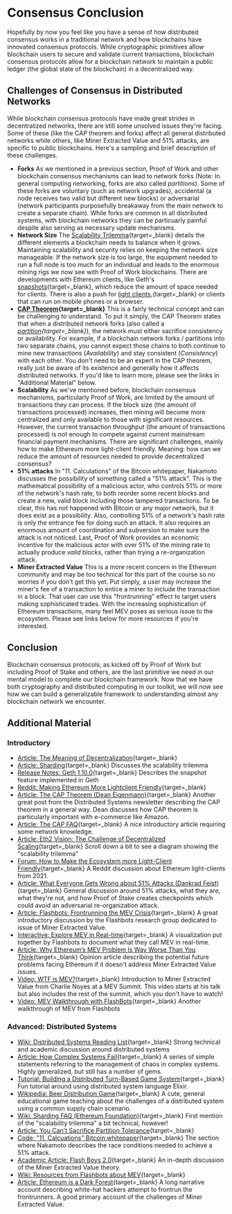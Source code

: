   Consensus Conclusion
====================

  Hopefully by now you feel like you have a sense of how distributed consensus works in a traditional network and how blockchains have innovated consensus protocols. While cryptographic primitives allow blockchain users to secure and validate current transactions, blockchain consensus protocols allow for a blockchain network to maintain a public ledger (the global state of the blockchain) in a decentralized way.

 Challenges of Consensus in Distributed Networks
-----------------------------------------------

 While blockchain consensus protocols have made great strides in decentralized networks, there are still some unsolved issues they're facing. Some of these (like the CAP theorem and forks) affect all general distributed networks while others, like Miner Extracted Value and 51% attacks, are specific to public blockchains. Here's a sampling and brief description of these challenges.

 * **Forks** As we mentioned in a previous section, Proof of Work and other blockchain consensus mechanisms can lead to network forks (Note: In general computing networking, forks are also called *partitions*). Some of these forks are voluntary (such as network upgrades), accidental (a node receives two valid but different new blocks) or adversarial (network participants purposefully breakaway from the main network to create a separate chain). While forks are common in all distributed systems, with blockchain networks they can be particuarly painful despite also serving as necessary update mechanisms.
* **Network Size** The [Scalability Trilemma](https://vitalik.ca/general/2021/04/07/sharding.html){target=_blank} details the different elements a blockchain needs to balance when it grows. Maintaining scalability and security relies on keeping the network size manageable. If the network size is too large, the equipment needed to run a full node is too much for an individual and leads to the enormous mining rigs we now see with Proof of Work blockchains. There are developments with Ethereum clients, like Geth's [snapshots](https://blog.ethereum.org/2021/03/03/geth-v1-10-0/){target=_blank}, which reduce the amount of space needed for clients. There is also a push for [light clients,](https://www.reddit.com/r/ethereum/comments/m0tqz5/making_the_ecosystem_more_lightclient_friendly/){target=_blank} or clients that can run on mobile phones or a browser.
* **[CAP Theorem](https://en.wikipedia.org/wiki/CAP_theorem){target=_blank}** This is a fairly technical concept and can be challenging to understand. To put it simply, the CAP Theorem states that when a distributed network forks (also called a *[partition](https://en.wikipedia.org/wiki/Network_partition){target=_blank}*), the network must either sacrifice consistency or availability. For example, if a blockchain network forks / partitions into two separate chains, you cannot expect those chains to both continue to mine new transactions (*Availability*) and stay consistent (*Consistency*) with each other. You don't need to be an expert in the CAP theorem, really just be aware of its existence and generally how it affects distributed networks. If you'd like to learn more, please see the links in "Additional Material" below.
* **Scalability** As we've mentioned before, blockchain consensus mechanisms, particularly Proof of Work, are limited by the amount of transactions they can process. If the block size (the amount of transactions processed) increases, then mining will become more centralized and only available to those with significant resources. However, the current transaction throughput (the amount of transactions processed) is not enough to compete against current mainstream financial payment mechanisms. There are significant challenges, mainly how to make Ethereum more light-client friendly. Meaning: how can we reduce the amount of resources needed to provide decentralized consensus?
* **51% attacks** In "11. Calculations" of the Bitcoin whitepaper, Nakamoto discusses the possibility of something called a "51% attack". This is the mathematical possibility of a malicious actor, who controls 51% or more of the network's hash rate, to both reorder some recent blocks and create a new, valid block including those tampered transactions. To be clear, this has not happened with Bitcoin or any major network, but it does exist as a possibility. Also, controlling 51% of a network's hash rate is only the entrance fee for doing such an attack. It also requires an enormous amount of coordination and subversion to make sure the attack is not noticed. Last, Proof of Work provides an economic incentive for the malicious actor with over 51% of the mining rate to actually produce *valid* blocks, rather than trying a re-organization attack.
* **Miner Extracted Value** This is a more recent concern in the Ethereum community and may be too technical for this part of the course so no worries if you don't get this yet. Put simply, a user may increase the miner's fee of a transaction to entice a miner to include the transaction in a block. That user can use this "frontrunning" effect to target users making sophisticated trades. With the increasing sophistication of Ethereum transactions, many feel MEV poses as serious issue to the ecosystem. Please see links below for more resources if you're interested.

 Conclusion
----------

 Blockchain consensus protocols, as kicked off by Proof of Work but including Proof of Stake and others, are the last primitive we need in our mental model to complete our blockchain framework. Now that we have both cryptography and distributed computing in our toolkit, we will now see how we can build a generalizable framework to understanding almost any blockchain network we encounter.

 Additional Material
-------------------

 ### Introductory

 * [Article: The Meaning of Decentralization](https://medium.com/@VitalikButerin/the-meaning-of-decentralization-a0c92b76a274){target=_blank}
* [Article: Sharding](https://vitalik.ca/general/2021/04/07/sharding.html){target=_blank} Discusses the scalability trilemma
* [Release Notes: Geth 1.10.0](https://blog.ethereum.org/2021/03/03/geth-v1-10-0/){target=_blank} Describes the snapshot feature implemented in Geth
* [Reddit: Making Ethereum More Lightclient Friendly](https://www.reddit.com/r/ethereum/comments/m0tqz5/making_the_ecosystem_more_lightclient_friendly/){target=_blank}
* [Article: The CAP Theorem (Dean Eigenmann)](https://dean.eigenmann.me/blog/2020/02/17/cap-theorem/){target=_blank} Another great post from the Distributed Systems newsletter describing the CAP theorem in a general way. Dean discusses how CAP theorem is particularly important with e-commerce like Amazon.
* [Article: The CAP FAQ](https://www.the-paper-trail.org/page/cap-faq/){target=_blank} A nice introductory article requiring some network knowledge.
* [Article: Eth2 Vision: The Challenge of Decentralized Scaling](https://ethereum.org/en/eth2/vision/){target=_blank} Scroll down a bit to see a diagram showing the "scalability trilemma"
* [Forum: How to Make the Ecosystem more Light-Client Friendly](https://www.reddit.com/r/ethereum/comments/m0tqz5/making_the_ecosystem_more_lightclient_friendly/){target=_blank} A Reddit discussion about Ethereum light-clients from 2021.
* [Article: What Everyone Gets Wrong about 51% Attacks (Dankrad Feist)](https://dankradfeist.de/ethereum/2021/05/20/what-everyone-gets-wrong-about-51percent-attacks.html){target=_blank} General discussion around 51% attacks, what they are, what they're not, and how Proof of Stake creates checkpoints which could avoid an adversarial re-organization attack.
* [Article: Flashbots: Frontrunning the MEV Crisis](https://medium.com/flashbots/frontrunning-the-mev-crisis-40629a613752){target=_blank} A great introductory discussion by the Flashbots research group dedicated to issue of Miner Extracted Value.
* [Interactive: Explore MEV in Real-time](https://explore.flashbots.net/){target=_blank} A visualization put together by Flashbots to document what they call MEV in real-time.
* [Article: Why Ethereum’s MEV Problem Is Way Worse Than You Think](https://www.coindesk.com/ethereum-mev-frontrunning-solutions){target=_blank} Opinion article describing the potential future problems facing Ethereum if it doesn't address Miner Extracted Value issues.
* [Video: WTF is MEV?](https://youtu.be/s3nACF7uVZw?t=405){target=_blank} Introduction to Miner Extracted Value from Charlie Noyes at a MEV Summit. This video starts at his talk but also includes the rest of the summit, which you don't have to watch!
* [Video: MEV Walkthrough with FlashBots](https://www.youtube.com/watch?v=lXq0eU8viFQ){target=_blank} Another walkthrough of MEV from Flashbots

 ### Advanced: Distributed Systems

 * [Wiki: Distributed Systems Reading List](https://dancres.github.io/Pages/){target=_blank} Strong technical and academic discussion around distributed systems
* [Article: How Complex Systems Fail](https://how.complexsystems.fail/){target=_blank} A series of simple statements referring to the management of chaos in complex systems. Highly generalized, but still has a number of gems.
* [Tutorial: Building a Distributed Turn-Based Game System](https://fly.io/blog/building-a-distributed-turn-based-game-system-in-elixir/){target=_blank} Fun tutorial around using distributed system language Elixir.
* [Wikipedia: Beer Distribution Game](https://en.wikipedia.org/wiki/Beer_distribution_game){target=_blank} A cute, general educational game teaching about the challenges of a distributed system using a common supply chain scenario.
* [Wiki: Sharding FAQ (Ethereum Foundation)](https://eth.wiki/sharding/Sharding-FAQs){target=_blank} First mention of the "scalability trilemma" a bit technical, however!
* [Article: You Can't Sacrifice Partition Tolerance](https://codahale.com/you-cant-sacrifice-partition-tolerance/){target=_blank}
* [Code: "11. Calcuations" Bitcoin whitepaper](https://bitcoin.org/bitcoin.pdf){target=_blank} The section where Nakamoto describes the race conditions needed to achieve a 51% attack.
* [Academic Article: Flash Boys 2.0](https://arxiv.org/abs/1904.05234){target=_blank} An in-depth discussion of the Miner Extracted Value theory.
* [Wiki: Resources from Flashbots about MEV](https://github.com/flashbots/pm#resources){target=_blank}
* [Article: Ethereum is a Dark Forest](https://medium.com/@danrobinson/ethereum-is-a-dark-forest-ecc5f0505dff){target=_blank} A long narrative account describing white-hat hackers attempt to frontrun the frontrunners. A good primary account of the challenges of Miner Extracted Value.

 
